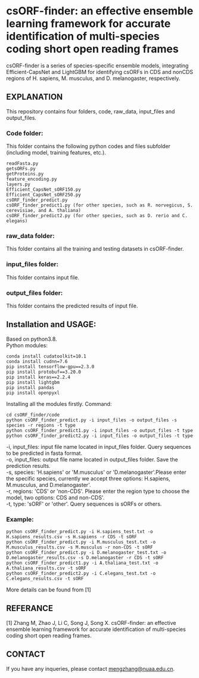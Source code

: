# csORF-finder: an effective ensemble learning framework for accurate identification of multi-species coding short open reading frames
csORF-finder is a series of species-specific ensemble models, integrating Efficient-CapsNet and LightGBM for identifying csORFs 
in CDS and nonCDS regions of H. sapiens, M. musculus, and D. melanogaster, respectively.

## EXPLANATION
This repository contains four folders, code, raw_data, input_files and output_files.

### Code folder:
This folder contains the following python codes and files subfolder (including model, training features, etc.).  
```
readFasta.py
getsORFs.py
getProteins.py
feature_encoding.py
layers.py
Efficient_CapsNet_sORF150.py
Efficient_CapsNet_sORF250.py
csORF_finder_predict.py
csORF_finder_predict1.py (for other species, such as R. norvegicus, S. cerevisiae, and A. thaliana)
csORF_finder_predict2.py (for other species, such as D. rerio and C. elegans)
```

### raw_data folder:
This folder contains all the training and testing datasets in csORF-finder.

### input_files folder:
This folder contains input file.

### output_files folder:
This folder contains the predicted results of input file.

## Installation and USAGE:
Based on python3.8.  
Python modules:  
```
conda install cudatoolkit=10.1
conda install cudnn=7.6
pip install tensorflow-gpu==2.3.0
pip install protobuf==3.20.0
pip install keras==2.2.4
pip install lightgbm
pip install pandas
pip install openpyxl
```
Installing all the modules firstly.
Command:  
```
cd csORF_finder/code
python csORF_finder_predict.py -i input_files -o output_files -s species -r regions -t type
python csORF_finder_predict1.py -i input_files -o output_files -t type
python csORF_finder_predict2.py -i input_files -o output_files -t type
```
-i, input_files: input file name located in input_files folder. Query sequences to be predicted in fasta format.\
-o, input_files: output file name located in output_files folder. Save the prediction results.\
-s, species: 'H.sapiens' or 'M.musculus' or 'D.melanogaster'.Please enter the specific species, currently we accept three options: H.sapiens, M.musculus, and D.melanogaster'.\
-r, regions: 'CDS' or 'non-CDS'. Please enter the region type to choose the model, two options: CDS and non-CDS'.\
-t, type: 'sORF' or 'other'. Query sequences is sORFs or others.

### Example:
```
python csORF_finder_predict.py -i H.sapiens_test.txt -o H.sapiens_results.csv -s H.sapiens -r CDS -t sORF
python csORF_finder_predict.py -i M.musculus_test.txt -o M.musculus_results.csv -s M.musculus -r non-CDS -t sORF
python csORF_finder_predict.py -i D.melanogaster_test.txt -o D.melanogaster_results.csv -s D.melanogaster -r CDS -t sORF
python csORF_finder_predict1.py -i A.thaliana_test.txt -o A.thaliana_results.csv -t sORF
python csORF_finder_predict2.py -i C.elegans_test.txt -o C.elegans_results.csv -t sORF
```

More details can be found from [1]

## REFERANCE
[1] Zhang M, Zhao J, Li C, Song J, Song X. csORF-finder: an effective ensemble learning framework for accurate identification of multi-species coding short open reading frames.

## CONTACT
If you have any inqueries, please contact mengzhang@nuaa.edu.cn.



